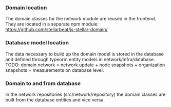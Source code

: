 ### Domain location
The domain classes for the network module are reused in the frontend. They are located in a separate npm module: https://github.com/stellarbeat/js-stellar-domain/

### Database model location
The data necessary to build up the domain model is stored in the database and defined through typeorm entity models in network/infra/database. TODO: domain network = network update + node snapshots + organization snapshots + measurements on database level. 

### Domain to and from database
In the network repositories (src/network/repository) the domain classes are built from the database entities and vice versa.